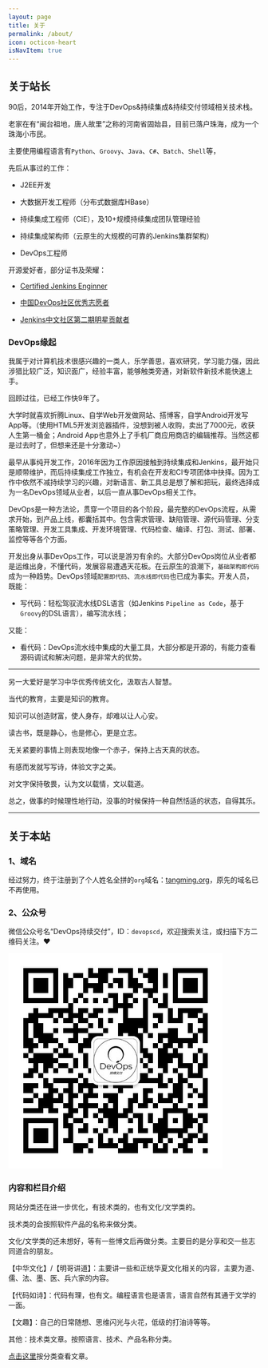 ```yaml
---
layout: page
title: 关于
permalink: /about/
icon: octicon-heart
isNavItem: true
---
```


## 关于站长

90后，2014年开始工作，专注于DevOps&持续集成&持续交付领域相关技术栈。

老家在有“闽台祖地，唐人故里”之称的河南省固始县，目前已落户珠海，成为一个珠海小市民。

主要使用编程语言有`Python`、`Groovy`、`Java`、`C#`、`Batch`、`Shell`等，

先后从事过的工作：

- J2EE开发

- 大数据开发工程师（分布式数据库HBase）

- 持续集成工程师（CIE），及10+规模持续集成团队管理经验

- 持续集成架构师（云原生的大规模的可靠的Jenkins集群架构）

- DevOps工程师

开源爱好者，部分证书及荣耀：

- [Certified Jenkins Enginner](/i-get-certified-jenkins-engineer-credential)

- [中国DevOps社区优秀志愿者](https://mp.weixin.qq.com/s/P9kqOk5024aGTHAvNAG_5Q)

- [Jenkins中文社区第二期明星贡献者](https://jenkins-zh.cn/about/star-plan/)

### DevOps缘起

我属于对计算机技术很感兴趣的一类人，乐学善思，喜欢研究，学习能力强，因此涉猎比较广泛，知识面广，经验丰富，能够触类旁通，对新软件新技术能快速上手。

回顾过往，已经工作快9年了。

大学时就喜欢折腾Linux、自学Web开发做网站、搭博客，自学Android开发写App等。（使用HTML5开发浏览器插件，没想到被人收购，卖出了7000元，收获人生第一桶金；Android App也意外上了手机厂商应用商店的编辑推荐。当然这都是过去时了，但想来还是十分激动~）

最早从事纯开发工作，2016年因为工作原因接触到持续集成和Jenkins，最开始只是顺带维护，而后持续集成工作独立，有机会在开发和CI专项团体中抉择。因为工作中依然不减持续学习的兴趣，对新语言、新工具总是想了解和把玩，最终选择成为一名DevOps领域从业者，以后一直从事DevOps相关工作。

DevOps是一种方法论，贯穿一个项目的各个阶段，最完整的DevOps流程，从需求开始，到产品上线，都囊括其中。包含需求管理、缺陷管理、源代码管理、分支策略管理、开发工具集成、开发环境管理、代码检查、编译、打包、测试、部署、监控等等各个方面。

开发出身从事DevOps工作，可以说是游刃有余的。大部分DevOps岗位从业者都是运维出身，不懂代码，发展容易遭遇天花板。在云原生的浪潮下，`基础架构即代码`成为一种趋势。DevOps领域`配置即代码`、`流水线即代码`也已成为事实。开发人员，既能：

- 写代码：轻松驾驭流水线DSL语言（如Jenkins `Pipeline as Code`，基于`Groovy`的DSL语言），编写流水线；

又能：

- 看代码：DevOps流水线中集成的大量工具，大部分都是开源的，有能力查看源码调试和解决问题，是非常大的优势。

---

另一大爱好是学习中华优秀传统文化，汲取古人智慧。

当代的教育，主要是知识的教育。

知识可以创造财富，使人身存，却难以让人心安。

读古书，既是静心，也是修心，更是立志。

无关紧要的事情上则表现地像一个赤子，保持上古天真的状态。

有感而发就写写诗，体验文字之美。

对文字保持敬畏，认为文以载情，文以载道。

总之，做事的时候理性地行动，没事的时候保持一种自然恬适的状态，自得其乐。

---

## 关于本站

### 1、域名

经过努力，终于注册到了个人姓名全拼的`org`域名：[tangming.org](https://www.tangming.org)，原先的域名已不再使用。


### 2、公众号
微信公众号名“DevOps持续交付”，ID：`devopscd`，欢迎搜索关注，或扫描下方二维码关注。❤️

![二维码](/assets/img/qrcode_for_devopscd.jpg)


### 内容和栏目介绍

网站分类还在进一步优化，有技术类的，也有文化/文学类的。

技术类的会按照软件产品的名称来做分类。

文化/文学类的还未想好，等有一些博文后再做分类。主要目的是分享和交一些志同道合的朋友。

【中华文化】/【明哥讲道】：主要讲一些和正统华夏文化相关的内容，主要为道、儒、法、墨、医、兵六家的内容。

【代码如诗】：代码有理，也有文。编程语言也是语言，语言自然有其通于文学的一面。

【文趣】：自己的日常随想、思维闪光与火花，低级的打油诗等等。

其他：技术类文章。按照语言、技术、产品名称分类。

[点击这里](/category)按分类查看文章。

<div id="gitalk-container"></div>
<link rel="stylesheet" href="https://unpkg.com/gitalk/dist/gitalk.css">
<script src="https://unpkg.com/gitalk/dist/gitalk.min.js"></script>
<script src="/assets/js/md5.min.js"></script>
<script>
console.log("md5 of location.pathname: " + md5(location.pathname))
var gitalk = new Gitalk({
  clientID: 'd73e98e707bf5f9b582e',
  clientSecret: '803614808dfcf6f46d82d4c723a51fb18c6e3c2e',
  repo: 'gitalk-of-shanyshanb',
  owner: 'hummerstudio',
  admin: ['hummerstudio'],
  id: md5(location.pathname),      // Ensure uniqueness and length less than 50
  distractionFreeMode: false  // Facebook-like distraction free mode
})

gitalk.render('gitalk-container')
</script>